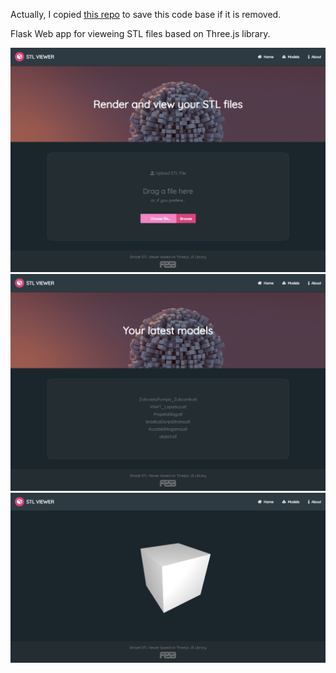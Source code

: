 Actually, I copied [this repo](https://github.com/marinmaslov/stl-viewer) to save this code base if it is removed.

Flask Web app for vieweing STL files based on Three.js library.


<img src="img/img_01.png"/>

<img src="img/img_02.png"/>

<img src="img/img_03.png"/>
